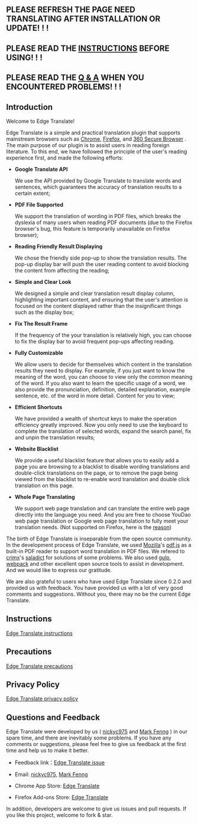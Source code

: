 ## PLEASE REFRESH THE PAGE NEED TRANSLATING AFTER INSTALLATION OR UPDATE! ! !

## PLEASE READ THE [INSTRUCTIONS](./Instructions.md) BEFORE USING! ! !

## PLEASE READ THE [Q & A](./Precautions.md) WHEN YOU ENCOUNTERED PROBLEMS! ! !

## Introduction

Welcome to Edge Translate!

Edge Translate is a simple and practical translation plugin that supports mainstream browsers such as [Chrome](https://chrome.google.com/webstore/detail/bocbaocobfecmglnmeaeppambideimao), [Firefox](https://addons.mozilla.org/en-US/firefox/addon/edge_translate), and [360 Secure Browser](https://ext.se.360.cn/webstore/detail/aajldohlagodeegngemjjgmabejbejli) . The main purpose of our plugin is to assist users in reading foreign literature. To this end, we have followed the principle of the user's reading experience first, and made the following efforts:

* __Google Translate API__ 

  We use the API provided by Google Translate to translate words and sentences, which guarantees the accuracy of translation results to a certain extent;

* __PDF File Supported__ 

  We support the translation of wording in PDF files, which breaks the dyslexia of many users when reading PDF documents (due to the Firefox browser's bug, this feature is temporarily unavailable on Firefox browser);

* __Reading Friendly Result Displaying__ 

  We chose the friendly side pop-up to show the translation results. The pop-up display bar will push the user reading content to avoid blocking the content from affecting the reading;

* __Simple and Clear Look__

  We designed a simple and clear translation result display column, highlighting important content, and ensuring that the user's attention is focused on the content displayed rather than the insignificant things such as the display box;

* __Fix The Result Frame__ 

  If the frequency of the your translation is relatively high, you can choose to fix the display bar to avoid frequent pop-ups affecting reading.

* __Fully Customizable__ 

  We allow users to decide for themselves which content in the translation results they need to display. For example, if you just want to know the meaning of the word, you can choose to view only the common meaning of the word. If you also want to learn the specific usage of a word, we also provide the pronunciation, definition, detailed explanation, example sentence, etc. of the word in more detail. Content for you to view;

* __Efficient Shortcuts__ 

  We have provided a wealth of shortcut keys to make the operation efficiency greatly improved. Now you only need to use the keyboard to complete the translation of selected words, expand the search panel, fix and unpin the translation results;

* __Website Blacklist__ 

  We provide a useful blacklist feature that allows you to easily add a page you are browsing to a blacklist to disable wording translations and double-click translations on the page, or to remove the page being viewed from the blacklist to re-enable word translation and double click translation on this page.

* __Whole Page Translating__ 

  We support web page translation and can translate the entire web page directly into the language you need. And you are free to choose YouDao web page translation or Google web page translation to fully meet your translation needs. (Not supported on Firefox, here is the [reason](./ToFirefoxUsers.md))

The birth of Edge Translate is inseparable from the open source community. In the development process of Edge Translate, we used [Mozilla](https://github.com/mozilla)'s [pdf.js](https://github.com/mozilla/pdf.js) as a built-in PDF reader to support word translation in PDF files. We refered to [crimx](https://github.com/crimx)'s [saladict](https://github.com/crimx/ext-saladict) for solutions of some problems. We also used [gulp](https://github.com/gulpjs/gulp), [webpack](https://github.com/webpack/webpack) and other excellent open source tools to assist in development. And we would like to express our gratitude.

We are also grateful to users who have used Edge Translate since 0.2.0 and provided us with feedback. You have provided us with a lot of very good comments and suggestions. Without you, there may no be the current Edge Translate.

## Instructions

[Edge Translate instructions](./Instructions.md)

## Precautions

[Edge Translate precautions](./Precautions.md)

## Privacy Policy

[Edge Translate privacy policy](./PrivacyPolicy.md)

## Questions and Feedback

Edge Translate were developed by us ( [nickyc975](https://github.com/nickyc975) and [Mark Fenng](https://github.com/Mark-Fenng) ) in our spare time, and there are inevitably some problems. If you have any comments or suggestions, please feel free to give us feedback at the first time and help us to make it better.

* Feedback link：[Edge Translate issue](https://github.com/EdgeTranslate/EdgeTranslate/issues/new/choose)

* Email: [nickyc975](mailto:chenjinlong2016@outlook.com), [Mark Fenng](mailto:f18846188605@gmail.com)

* Chrome App Store: [Edge Translate](https://chrome.google.com/webstore/detail/bocbaocobfecmglnmeaeppambideimao/reviews)

* Firefox Add-ons Store: [Edge Translate](https://addons.mozilla.org/en-US/firefox/addon/edge_translate/reviews)

In addition, developers are welcome to give us issues and pull requests. If you like this project, welcome to fork & star.
